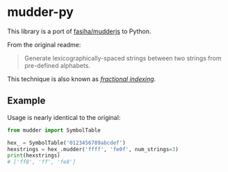 # mudder-py

This library is a port of [fasiha/mudderjs][1] to Python.

From the original readme:

> Generate lexicographically-spaced strings between two strings from pre-defined
> alphabets.

This technique is also known as
[_fractional indexing_](https://observablehq.com/@dgreensp/implementing-fractional-indexing).

[1]: https://github.com/fasiha/mudderjs

## Example

Usage is nearly identical to the original:

```python
from mudder import SymbolTable

hex_ = SymbolTable('0123456789abcdef')
hexstrings = hex_.mudder('ffff', 'fe0f', num_strings=3)
print(hexstrings)
# ['ff8', 'ff', 'fe8']
```

